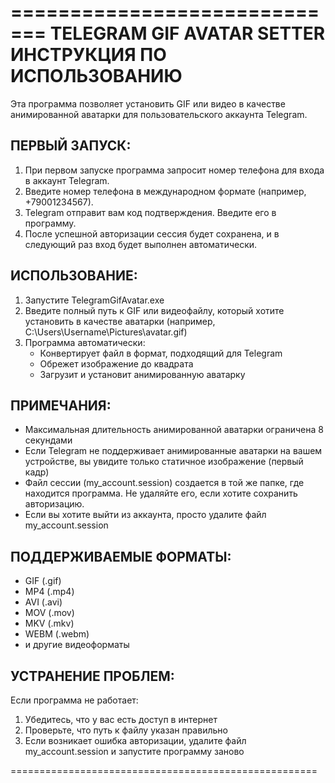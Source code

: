 =============================
TELEGRAM GIF AVATAR SETTER
ИНСТРУКЦИЯ ПО ИСПОЛЬЗОВАНИЮ
============================

Эта программа позволяет установить GIF или видео в качестве 
анимированной аватарки для пользовательского аккаунта Telegram.

ПЕРВЫЙ ЗАПУСК:
-------------
1. При первом запуске программа запросит номер телефона для входа в аккаунт Telegram.
2. Введите номер телефона в международном формате (например, +79001234567).
3. Telegram отправит вам код подтверждения. Введите его в программу.
4. После успешной авторизации сессия будет сохранена, и в следующий раз 
   вход будет выполнен автоматически.

ИСПОЛЬЗОВАНИЕ:
------------
1. Запустите TelegramGifAvatar.exe
2. Введите полный путь к GIF или видеофайлу, который хотите установить 
   в качестве аватарки (например, C:\Users\Username\Pictures\avatar.gif)
3. Программа автоматически:
   - Конвертирует файл в формат, подходящий для Telegram
   - Обрежет изображение до квадрата
   - Загрузит и установит анимированную аватарку

ПРИМЕЧАНИЯ:
---------
- Максимальная длительность анимированной аватарки ограничена 8 секундами
- Если Telegram не поддерживает анимированные аватарки на вашем устройстве,
  вы увидите только статичное изображение (первый кадр)
- Файл сессии (my_account.session) создается в той же папке, где находится 
  программа. Не удаляйте его, если хотите сохранить авторизацию.
- Если вы хотите выйти из аккаунта, просто удалите файл my_account.session

ПОДДЕРЖИВАЕМЫЕ ФОРМАТЫ:
---------------------
- GIF (.gif)
- MP4 (.mp4)
- AVI (.avi)
- MOV (.mov)
- MKV (.mkv)
- WEBM (.webm)
- и другие видеоформаты

УСТРАНЕНИЕ ПРОБЛЕМ:
-----------------
Если программа не работает:
1. Убедитесь, что у вас есть доступ в интернет
2. Проверьте, что путь к файлу указан правильно
3. Если возникает ошибка авторизации, удалите файл my_account.session и запустите программу заново

===================================================== 

